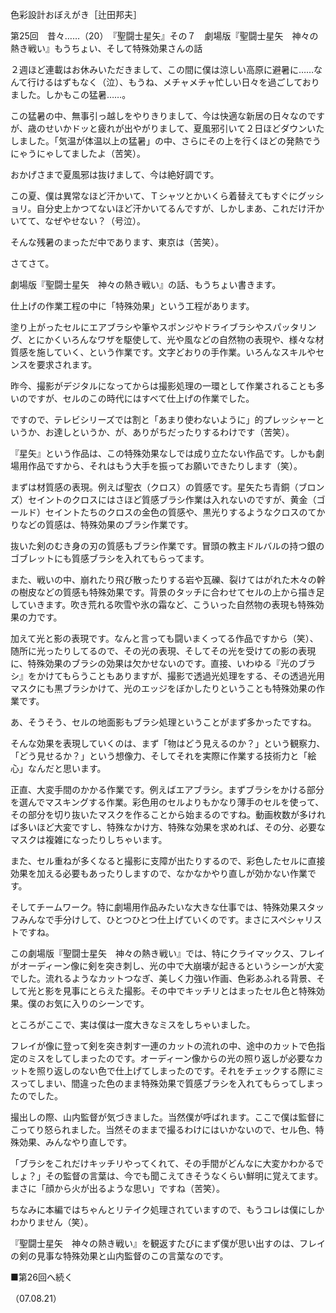 <!-- source: http://web.archive.org/web/20250215190716/http://www.style.fm/as/05_column/tsujita/tsujita25.shtml -->

色彩設計おぼえがき［辻田邦夫］

第25回　昔々……（20）　『聖闘士星矢』その７　劇場版『聖闘士星矢　神々の熱き戦い』もうちょい、そして特殊効果さんの話

２週ほど連載はお休みいただきまして、この間に僕は涼しい高原に避暑に……なんて行けるはずもなく（泣）、もうね、メチャメチャ忙しい日々を過ごしておりました。しかもこの猛暑……。

この猛暑の中、無事引っ越しをやりきりまして、今は快適な新居の日々なのですが、歳のせいかドッと疲れが出やがりまして、夏風邪引いて２日ほどダウンいたしました。「気温が体温以上の猛暑」の中、さらにその上を行くほどの発熱でうにゃうにゃしてましたよ（苦笑）。

おかげさまで夏風邪は抜けまして、今は絶好調です。

この夏、僕は異常なほど汗かいて、Ｔシャツとかいくら着替えてもすぐにグッショリ。自分史上かつてないほど汗かいてるんですが、しかしまあ、これだけ汗かいてて、なぜやせない？（号泣）。

そんな残暑のまっただ中であります、東京は（苦笑）。

さてさて。

劇場版『聖闘士星矢　神々の熱き戦い』の話、もうちょい書きます。

仕上げの作業工程の中に「特殊効果」という工程があります。

塗り上がったセルにエアブラシや筆やスポンジやドライブラシやスパッタリング、とにかくいろんなワザを駆使して、光や風などの自然物の表現や、様々な材質感を施していく、という作業です。文字どおりの手作業。いろんなスキルやセンスを要求されます。

昨今、撮影がデジタルになってからは撮影処理の一環として作業されることも多いのですが、セルのこの時代にはすべて仕上げの作業でした。

ですので、テレビシリーズでは割と「あまり使わないように」的プレッシャーというか、お達しというか、が、ありがちだったりするわけです（苦笑）。

『星矢』という作品は、この特殊効果なしでは成り立たない作品です。しかも劇場用作品ですから、それはもう大手を振ってお願いできたりします（笑）。

まずは材質感の表現。例えば聖衣（クロス）の質感です。星矢たち青銅（ブロンズ）セイントのクロスにはさほど質感ブラシ作業は入れないのですが、黄金（ゴールド）セイントたちのクロスの金色の質感や、黒光りするようなクロスのてかりなどの質感は、特殊効果のブラシ作業です。

抜いた剣のむき身の刃の質感もブラシ作業です。冒頭の教主ドルバルの持つ銀のゴブレットにも質感ブラシを入れてもらってます。

また、戦いの中、崩れたり飛び散ったりする岩や瓦礫、裂けてはがれた木々の幹の樹皮などの質感も特殊効果です。背景のタッチに合わせてセルの上から描き足していきます。吹き荒れる吹雪や氷の霜など、こういった自然物の表現も特殊効果の力です。

加えて光と影の表現です。なんと言っても闘いまくってる作品ですから（笑）、随所に光ったりしてるので、その光の表現、そしてその光を受けての影の表現に、特殊効果のブラシの効果は欠かせないのです。直接、いわゆる『光のブラシ』をかけてもらうこともありますが、撮影で透過光処理をする、その透過光用マスクにも黒ブラシかけて、光のエッジをぼかしたりということも特殊効果の作業です。

あ、そうそう、セルの地面影もブラシ処理ということがまず多かったですね。

そんな効果を表現していくのは、まず「物はどう見えるのか？」という観察力、「どう見せるか？」という想像力、そしてそれを実際に作業する技術力と「絵心」なんだと思います。

正直、大変手間のかかる作業です。例えばエアブラシ。まずブラシをかける部分を選んでマスキングする作業。彩色用のセルよりもかなり薄手のセルを使って、その部分を切り抜いたマスクを作ることから始まるのですね。動画枚数が多ければ多いほど大変ですし、特殊なかけ方、特殊な効果を求めれば、その分、必要なマスクは複雑になったりしちゃいます。

また、セル重ねが多くなると撮影に支障が出たりするので、彩色したセルに直接効果を加える必要もあったりしますので、なかなかやり直しが効かない作業です。

そしてチームワーク。特に劇場用作品みたいな大きな仕事では、特殊効果スタッフみんなで手分けして、ひとつひとつ仕上げていくのです。まさにスペシャリストですね。

この劇場版『聖闘士星矢　神々の熱き戦い』では、特にクライマックス、フレイがオーディーン像に剣を突き刺し、光の中で大崩壊が起きるというシーンが大変でした。流れるようなカットつなぎ、美しく力強い作画、色彩あふれる背景、そして光と影を見事にとらえた撮影。その中でキッチリとはまったセル色と特殊効果。僕のお気に入りのシーンです。

ところがここで、実は僕は一度大きなミスをしちゃいました。

フレイが像に登って剣を突き刺す一連のカットの流れの中、途中のカットで色指定のミスをしてしまったのです。オーディーン像からの光の照り返しが必要なカットを照り返しのない色で仕上げてしまったのです。それをチェックする際にミスってしまい、間違った色のまま特殊効果で質感ブラシを入れてもらってしまったのでした。

撮出しの際、山内監督が気づきました。当然僕が呼ばれます。ここで僕は監督にこってり怒られました。当然そのままで撮るわけにはいかないので、セル色、特殊効果、みんなやり直しです。

「ブラシをこれだけキッチリやってくれて、その手間がどんなに大変かわかるでしょ？」その監督の言葉は、今でも聞こえてきそうなくらい鮮明に覚えてます。まさに「顔から火が出るような思い」ですね（苦笑）。

ちなみに本編ではちゃんとリテイク処理されていますので、もうコレは僕にしかわかりません（笑）。

『聖闘士星矢　神々の熱き戦い』を観返すたびにまず僕が思い出すのは、フレイの剣の見事な特殊効果と山内監督のこの言葉なのです。

■第26回へ続く

（07.08.21）
